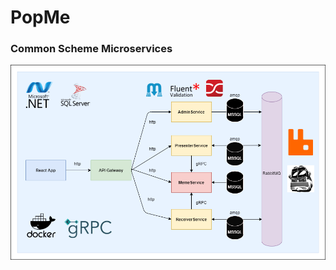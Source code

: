 # PopMe
### Common Scheme Microservices
![CommonScheme_Services](/Documentation/CommonScheme_Services.drawio.png)
